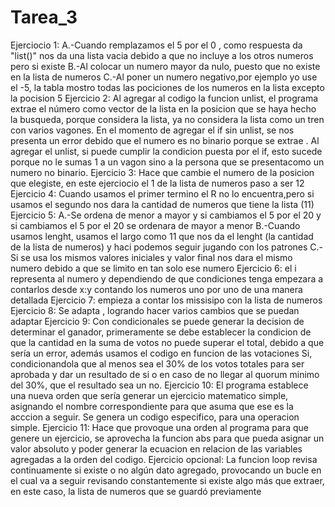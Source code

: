 # Tarea_3
Ejerciocio 1:
A.-Cuando remplazamos el 5 por el 0 , como respuesta da "list()" nos da una lista vacia debido a que no incluye a los otros numeros pero si existe
B.-Al colocar un numero mayor da nulo, puesto que no existe en la lista de numeros
C.-Al poner un numero negativo,por ejemplo yo use el -5, la tabla mostro todas las pociciones de los numeros en la lista excepto la pocision 5
Ejercicio 2:
Al agregar al codigo la funcion unlist, el programa extrae el número como vector de la lista en la posicion que se haya hecho la busqueda, porque considera la lista, ya no considera la lista como un tren con varios vagones. En el momento de agregar el if sin unlist, se nos presenta un error debido que el numero es no binario porque se extrae . Al agregar el unlist, si puede cumplir la condicion puesta por el if, esto sucede porque no le sumas 1 a un vagon sino a la persona que se presentacomo un numero no binario.
Ejercicio 3:
Hace que cambie el numero de la posicion que elegiste, en este ejerciocio el 1 de la lista de numeros paso a ser 12
Ejercicio 4:
Cuando usamos el primer termino el R no lo encuentra,pero si usamos el segundo nos dara la cantidad de numeros que tiene la lista (11)
Ejercicio 5:
A.-Se ordena de menor a mayor y si cambiamos el 5 por el 20 y si cambiamos el 5 por el 20 se ordenara de mayor a menor
B.-Cuando usamos lenght, usamos el largo como 11 que nos da el lenght (la cantidad de la lista de numeros) y haci podemos seguir jugando con los patrones
C.-Si se usa los mismos valores iniciales y valor final nos dara el mismo numero debido a que se limito en tan solo ese numero
Ejercicio 6:
el i representa al numero y dependiendo de que condiciones tenga empezara a contarlos desde x:y contando los numeros uno por uno de una manera detallada
Ejercicio 7:
empieza a contar los missisipo con la lista de numeros
Ejercicio 8:
Se adapta , logrando hacer varios cambios que se puedan adaptar
Ejercicio 9: 
Con condicionales se puede generar la decision de determinar el ganador, primeramente se debe establecer la condicion de que la cantidad en la suma de votos no puede superar el total, debido a que sería un error, además usamos el codigo en funcion de las votaciones Si, condicionandola que al menos sea el 30% de los votos totales para ser aprobada y dar un resultado de si o en caso de no llegar al quorum minimo del 30%, que el resultado sea un no.
Ejercicio 10:
El programa establece una nueva orden que sería generar un ejercicio matematico simple, asignando el nombre correspondiente para que asuma que ese es la acccion a seguir. Se genera un codigo especifico, para una operacion simple.
Ejercicio 11:
Hace que provoque una orden al programa para que genere un ejercicio, se aprovecha la funcion abs para que pueda asignar un valor absoluto y poder generar la ecuacion en relacion de las variables agregadas a la orden del codigo.
Ejercicio opcional:
La funcion loop revisa continuamente si existe o no algún dato agregado, provocando un bucle en el cual va a seguir revisando constantemente si existe algo más que extraer, en este caso, la lista de numeros que se guardó previamente

